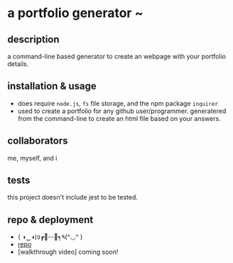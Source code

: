 # a portfolio generator ~ 

## description
a command-line based generator to create an webpage with your portfolio details. 

## installation & usage
* does require `node.js`, `fs` file storage, and the npm package `inquirer`
* used to create a portfolio for any github user/programmer. generatered from the command-line to create an html
file based on your answers.

## collaborators
me, myself, and i

## tests
this project doesn't include jest to be tested. 

## repo & deployment
* ( ◑‿◑)ɔ┏🍟--🍔┑٩(^◡^ )
* [repo](https://github.com/mlbarre/portfolio-generator)
* [walkthrough video] coming soon!